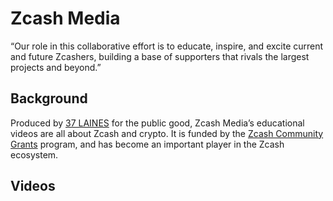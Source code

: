 # Zcash Media

“Our role in this collaborative effort is to educate, inspire, and excite current and future Zcashers, building a base of supporters that rivals the largest projects and beyond.”


## Background

Produced by [37 LAINES](https://www.37laines.com/) for the public good, Zcash Media’s educational videos are all about Zcash and crypto. It is funded by the [Zcash Community Grants](https://wiki.zechub.xyz/zcash-community-grants) program, and has become an important player in the Zcash ecosystem.

## Videos

